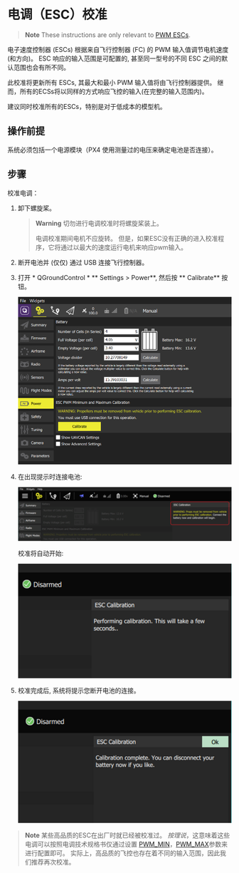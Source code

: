 # 电调（ESC）校准

> **Note** These instructions are only relevant to [PWM ESCs](../peripherals/pwm_escs_and_servo.md).

电子速度控制器 (ESCs) 根据来自飞行控制器 (FC) 的 PWM 输入值调节电机速度 (和方向)。 ESC 响应的输入范围是可配置的, 甚至同一型号的不同 ESC 之间的默认范围也会有所不同。

此校准将更新所有 ESCs, 其最大和最小 PWM 输入值将由飞行控制器提供。 继而，所有的ECSs将以同样的方式响应飞控的输入(在完整的输入范围内)。

建议同时校准所有的ESCs，特别是对于低成本的模型机。

## 操作前提

系统必须包括一个电源模块（PX4 使用测量过的电压来确定电池是否连接）。

## 步骤

校准电调：

1. 卸下螺旋桨。
    
    > **Warning** 切勿进行电调校准时将螺旋桨装上。
    > 
    > 电调校准期间电机不应旋转。 但是，如果ESC没有正确的进入校准程序，它将通过以最大的速度运行电机来响应pwm输入。

2. 断开电池并 (仅仅) 通过 USB 连接飞行控制器。

3. 打开 * QGroundControl * ** Settings > Power**, 然后按 ** Calibrate** 按钮。
    
    ![ESC校准步骤1](../../images/qgc_esc_calibration.png)

4. 在出现提示时连接电池:
    
    ![ESC校准步骤2](../../images/esc_calibration_step_2.png)
    
    校准将自动开始:
    
    ![ESC校准步骤3](../../images/esc_calibration_step_3.png)

5. 校准完成后, 系统将提示您断开电池的连接。
    
    ![ESC校准步骤4](../../images/esc_calibration_step_4.png)

> **Note** 某些高品质的ESC在出厂时就已经被校准过。 *按理说*，这意味着这些电调可以按照电调技术规格书仅通过设置 [PWM_MIN](../advanced_config/parameter_reference.md#PWM_MIN)，[PWM_MAX](../advanced_config/parameter_reference.md#PWM_MAX)参数来进行配置即可。 实际上，高品质的飞控也存在着不同的输入范围，因此我们推荐再次校准。